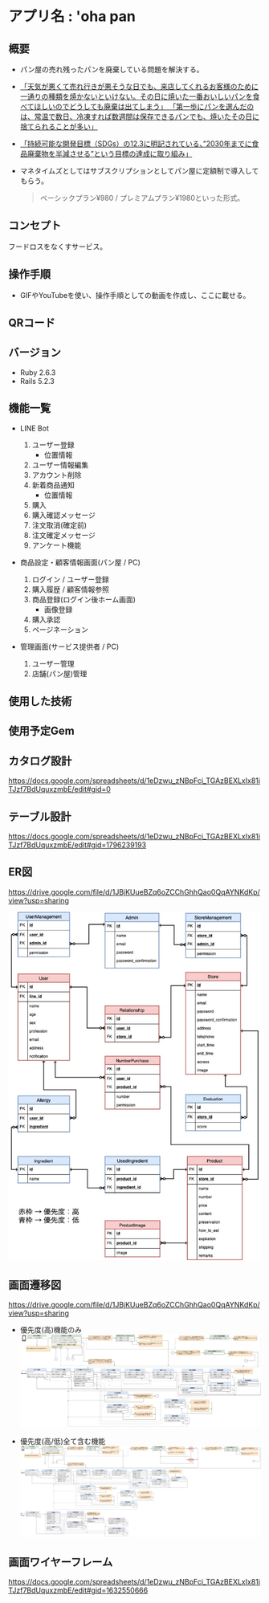 # アプリ名 : 'oha pan

## 概要

- パン屋の売れ残ったパンを廃棄している問題を解決する。

- [「天気が悪くて売れ行きが悪そうな日でも、来店してくれるお客様のために一通りの種類を焼かないといけない。その日に焼いた一番おいしいパンを食べてほしいのでどうしても廃棄は出てしまう」
「第一歩にパンを選んだのは、常温で数日、冷凍すれば数週間は保存できるパンでも、焼いたその日に捨てられることが多い」](https://www.asahi.com/articles/ASM5H35LDM5HULOB001.html)

- [「持続可能な開発目標（SDGs）の12.3に明記されている、”2030年までに食品廃棄物を半減させる”という目標の達成に取り組み」](https://www.caa.go.jp/policies/policy/consumer_policy/information/food_loss/efforts/pdf/efforts_180628_0001.pdf)

- マネタイムズとしてはサブスクリプションとしてパン屋に定額制で導入してもらう。
    > ベーシックプラン¥980 / プレミアムプラン¥1980といった形式。

## コンセプト

フードロスをなくすサービス。

## 操作手順

- GIFやYouTubeを使い、操作手順としての動画を作成し、ここに載せる。

## QRコード

## バージョン

- Ruby 2.6.3
- Rails 5.2.3

## 機能一覧

- LINE Bot

    1. ユーザー登録
        - 位置情報
    1. ユーザー情報編集
    1. アカウント削除
    1. 新着商品通知
        - 位置情報
    1. 購入
    1. 購入確認メッセージ
    1. 注文取消(確定前)
    1. 注文確定メッセージ
    1. アンケート機能

- 商品設定・顧客情報画面(パン屋 / PC)

    1. ログイン / ユーザー登録
    1. 購入履歴 / 顧客情報参照
    1. 商品登録(ログイン後ホーム画面)
        - 画像登録
    1. 購入承認
    1. ページネーション

- 管理画面(サービス提供者 / PC)

    1. ユーザー管理
    1. 店舗(パン屋)管理

## 使用した技術

## 使用予定Gem

## カタログ設計

https://docs.google.com/spreadsheets/d/1eDzwu_zNBpFci_TGAzBEXLxIx81iTJzf7BdUquxzmbE/edit#gid=0

## テーブル設計

https://docs.google.com/spreadsheets/d/1eDzwu_zNBpFci_TGAzBEXLxIx81iTJzf7BdUquxzmbE/edit#gid=1796239193

## ER図

https://drive.google.com/file/d/1JBjKUueBZq6oZCChGhhQao0QqAYNKdKp/view?usp=sharing

!['ono pan_ER図](https://github.com/noriya1217/onopan/blob/images/onopan_screen_erd.jpg)

## 画面遷移図

https://drive.google.com/file/d/1JBjKUueBZq6oZCChGhhQao0QqAYNKdKp/view?usp=sharing

- 優先度(高)機能のみ
!['ono pan_画面遷移図](https://github.com/noriya1217/onopan/blob/images/onopan_screen_transition_diagram.jpg)

- 優先度(高/低)全て含む機能
!['ono pan_画面遷移図_全ての機能有](https://github.com/noriya1217/onopan/blob/images/onopan_screen_transition_diagram_all.jpg)

## 画面ワイヤーフレーム

https://docs.google.com/spreadsheets/d/1eDzwu_zNBpFci_TGAzBEXLxIx81iTJzf7BdUquxzmbE/edit#gid=1632550666

